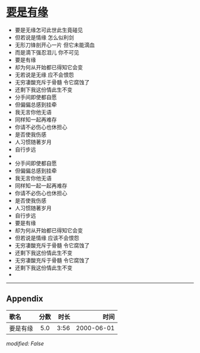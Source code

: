 # [要是有缘](https://music.163.com/song?id=27506282)

* 要是无缘怎可此世此生竟碰见
* 但若说是情缘 怎么似利剑
* 无形刀锋剖开心一片 但它未能滴血
* 而是滴下强忍泪儿 你不可见
* 要是有缘
* 却为何从开始都已得知它会变
* 无若说是无缘 应不会恨怨
* 无穷凄酸充斥于骨髓 令它腐蚀了
* 还剩下我这份情此生不变
* 分手间即使都自愿
* 但偏偏总感到挂牵
* 我无言你他无语
* 同样知一起再难存
* 你请不必伤心也休担心
* 是否使我伤感
* 人习惯随著岁月
* 自行步远
* 
* 分手间即使都自愿
* 但偏偏总感到挂牵
* 我无言你他无语
* 同样知一起一起再难存
* 你请不必伤心也休担心
* 是否使我伤感
* 人习惯随著岁月
* 自行步远
* 要是有缘
* 却为何从开始都已得知它会变
* 但若说是情缘 应该不会恨怨
* 无穷凄酸充斥于骨髓 令它腐蚀了
* 还剩下我这份情此生不变
* 无穷凄酸充斥于骨髓 令它腐蚀了
* 还剩下我这份情此生不变
* 


---

## Appendix

|歌名|分数|时长|时间|
|:---|:---:|---:|---:|
|要是有缘|5.0|3:56|2000-06-01

*modified: False*